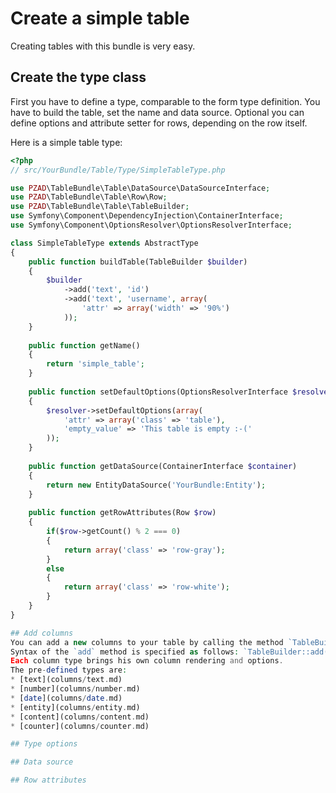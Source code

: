 # Create a simple table
Creating tables with this bundle is very easy.

## Create the type class
First you have to define a type, comparable to the form type definition.
You have to build the table, set the name and data source.
Optional you can define options and attribute setter for rows, depending on the row itself.

Here is a simple table type:
```php
<?php
// src/YourBundle/Table/Type/SimpleTableType.php

use PZAD\TableBundle\Table\DataSource\DataSourceInterface;
use PZAD\TableBundle\Table\Row\Row;
use PZAD\TableBundle\Table\TableBuilder;
use Symfony\Component\DependencyInjection\ContainerInterface;
use Symfony\Component\OptionsResolver\OptionsResolverInterface;

class SimpleTableType extends AbstractType
{
	public function buildTable(TableBuilder $builder)
	{
		$builder
			->add('text', 'id')
			->add('text', 'username', array(
				'attr' => array('width' => '90%')
			));
	}
	
	public function getName()
	{
		return 'simple_table';
	}
	
	public function setDefaultOptions(OptionsResolverInterface $resolver)
	{
		$resolver->setDefaultOptions(array(
			'attr' => array('class' => 'table'),
			'empty_value' => 'This table is empty :-('
		));
	}
	
	public function getDataSource(ContainerInterface $container)
	{
		return new EntityDataSource('YourBundle:Entity');
	}
	
	public function getRowAttributes(Row $row)
	{
		if($row->getCount() % 2 === 0)
		{
			return array('class' => 'row-gray');
		}
		else
		{
			return array('class' => 'row-white');
		}
	}
}

## Add columns
You can add a new columns to your table by calling the method `TableBuilder::add`, using the `buildTable` method.
Syntax of the `add` method is specified as follows: `TableBuilder::add(string $columnType, string $columnName[, array $options])`.
Each column type brings his own column rendering and options.
The pre-defined types are:
* [text](columns/text.md)
* [number](columns/number.md)
* [date](columns/date.md)
* [entity](columns/entity.md)
* [content](columns/content.md)
* [counter](columns/counter.md)

## Type options

## Data source 

## Row attributes


